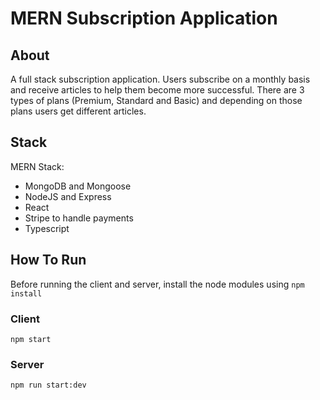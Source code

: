 # MERN Subscription Application 

## About
A full stack subscription application. Users subscribe on a monthly basis and receive articles to help them become more successful. There are 3 types of plans (Premium, Standard and Basic) and depending on those plans users get different articles. 

## Stack
MERN Stack:
- MongoDB and Mongoose
- NodeJS and Express
- React
- Stripe to handle payments
- Typescript

## How To Run
Before running the client and server, install the node modules using ``` npm install ```
### Client
``` npm start ```
### Server
``` npm run start:dev ```
